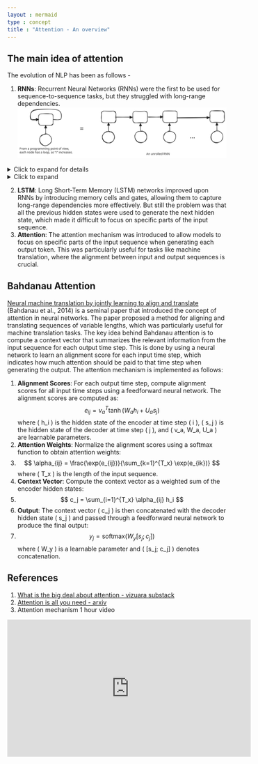 ```yaml
---
layout : mermaid
type : concept
title : "Attention - An overview"
---
```

## The main idea of attention
The evolution of NLP has been as follows - 
1. **RNNs**: Recurrent Neural Networks (RNNs) were the first to be used for sequence-to-sequence tasks, but they struggled with long-range dependencies.
![ ](/images/genai/rnn-unrolled.svg)
<details>
  <summary> Click to expand for details </summary>

![ ](/images/genai/rnn-block.svg)

![ ](/images/genai/rnn-details.svg)

</details>

<details>
  <summary>Click to expand</summary>
  <img src="/images/genai/rnn-block.svg" alt="Description" width="300">
</details>

2. **LSTM**: Long Short-Term Memory (LSTM) networks improved upon RNNs by introducing memory cells and gates, allowing them to capture long-range dependencies more effectively. But still the problem was that all the previous hidden states were used to generate the next hidden state, which made it difficult to focus on specific parts of the input sequence.
3. **Attention**: The attention mechanism was introduced to allow models to focus on specific parts of the input sequence when generating each output token. This was particularly useful for tasks like machine translation, where the alignment between input and output sequences is crucial.
## Bahdanau Attention

[Neural machine translation by jointly learning to align and translate](https://arxiv.org/abs/1409.0473) (Bahdanau et al., 2014) is a seminal paper that introduced the concept of attention in neural networks. The paper proposed a method for aligning and translating sequences of variable lengths, which was particularly useful for machine translation tasks.
The key idea behind Bahdanau attention is to compute a context vector that summarizes the relevant information from the input sequence for each output time step. This is done by using a neural network to learn an alignment score for each input time step, which indicates how much attention should be paid to that time step when generating the output.
The attention mechanism is implemented as follows:
1. **Alignment Scores**: For each output time step, compute alignment scores for all input time steps using a feedforward neural network. The alignment scores are computed as:
   $$ e_{ij} = v_a^T \tanh(W_a h_i + U_a s_j) $$
   where \( h_i \) is the hidden state of the encoder at time step \( i \), \( s_j \) is the hidden state of the decoder at time step \( j \), and \( v_a, W_a, U_a \) are learnable parameters.
2. **Attention Weights**: Normalize the alignment scores using a softmax function to obtain attention weights:
3. $$ \alpha_{ij} = \frac{\exp(e_{ij})}{\sum_{k=1}^{T_x} \exp(e_{ik})} $$
   where \( T_x \) is the length of the input sequence.
4. **Context Vector**: Compute the context vector as a weighted sum of the encoder hidden states:
5. $$ c_j = \sum_{i=1}^{T_x} \alpha_{ij} h_i $$
6. **Output**: The context vector \( c_j \) is then concatenated with the decoder hidden state \( s_j \) and passed through a feedforward neural network to produce the final output:
7. $$ y_j = \text{softmax}(W_y [s_j; c_j]) $$
   where \( W_y \) is a learnable parameter and \( [s_j; c_j] \) denotes concatenation.

## References

1. [What is the big deal about attention - vizuara substack](https://substack.com/inbox/post/158574020)
2. [Attention is all you need - arxiv](https://arxiv.org/abs/1706.03762)
3. Attention mechanism 1 hour video 
<iframe width="560" height="315" src="https://www.youtube.com/embed/K45ze9Yd5UE?si=FAJ3YPArq9Wu-uQ3" title="YouTube video player" frameborder="0" allow="accelerometer; autoplay; clipboard-write; encrypted-media; gyroscope; picture-in-picture; web-share" referrerpolicy="strict-origin-when-cross-origin" allowfullscreen></iframe>